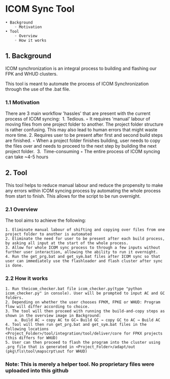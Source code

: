 # ICOM Sync Tool

    • Background
        ◦ Motivation
    • Tool
        ◦ Overview
        ◦ How it works

## 1. Background

ICOM synchronization is an integral process to building and flashing our FPK and WHUD clusters.

This tool is meant to automate the process of ICOM Synchronization through the use of the .bat file.
### 1.1 Motivation
There are 3 main workflow 'hassles' that are present with the current process of ICOM syncing: 
    1. Tedious.
        ◦ It requires 'manual' labour of moving files from one project folder to another. The project folder structure is rather confusing. This may also lead to human errors that might waste more time.
    2. Requires user to be present after first and second build steps are finished.
        ◦ When a project folder finishes building, user needs to copy the files over and needs to proceed to the next step by building the next project folder. 
    3.  Time-consuming
        ◦ The entire process of ICOM syncing can take ~4-5 hours
## 2. Tool 
This tool helps to reduce manual labour and reduce the propensity to make any errors within ICOM syncing process by automating the whole process from start to finish. This allows for the script to be run overnight.
### 2.1 Overview
The tool aims to achieve the following:

    1. Eliminate manual labour of shifting and copying over files from one project folder to another is automated
    2. Eliminate the need for user to be present after each build process, by asking all input at the start of the whole process.
    3. Allow for whole ICOM sync process to through a few inputs without further user interaction, allowing the ability to run it overnight.
    4. Run the get_prg.bat and get_sym.bat files after ICOM sync so that user can immediately use the flashloader and flash cluster after sync is done.
### 2.2 How it works
    1. Run theicom_checker.bat file icom_checker.py(type "python icom_checker.py" in console). User will be prompted to input AC and GC folders.
    2. Depending on whether the user chooses FPKM, FPKE or WHUD: Program flow will differ according to choice.
    3. The tool will then proceed with running the build-and-copy steps as shown in the overview image in Background:
        a. Build AC → copy AC to GC→ Build GC → copy GC to AC → Build AC
    4. Tool will then run get_prg.bat and get_sym.bat files in the following locations <Project_Folder>/tool/integration/tool/deliver/core for FPKX projects (this differs for WHUD)
    5. User can then proceed to flash the program into the cluster using .prg file that is generated in <Project_Folder>/adapt/out (pkg\fls\tool\mapscrpt\out for WHUD)

### Note: This is merely a helper tool. No proprietary files were uploaded into this github 
